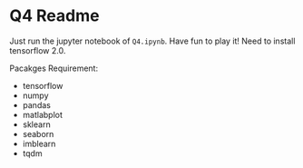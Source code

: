 # Q4 Readme

Just run the jupyter notebook of `Q4.ipynb`. Have fun to play it! Need to install tensorflow 2.0.

Pacakges Requirement:

* tensorflow
* numpy
* pandas
* matlabplot
* sklearn
* seaborn
* imblearn
* tqdm